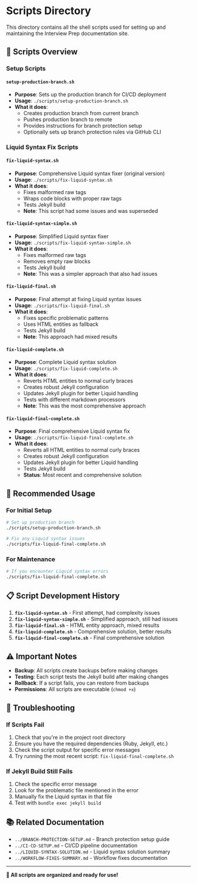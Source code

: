 # Scripts Directory

This directory contains all the shell scripts used for setting up and maintaining the Interview Prep documentation site.

## 📁 Scripts Overview

### **Setup Scripts**

#### `setup-production-branch.sh`
- **Purpose**: Sets up the production branch for CI/CD deployment
- **Usage**: `./scripts/setup-production-branch.sh`
- **What it does**:
  - Creates production branch from current branch
  - Pushes production branch to remote
  - Provides instructions for branch protection setup
  - Optionally sets up branch protection rules via GitHub CLI

### **Liquid Syntax Fix Scripts**

#### `fix-liquid-syntax.sh`
- **Purpose**: Comprehensive Liquid syntax fixer (original version)
- **Usage**: `./scripts/fix-liquid-syntax.sh`
- **What it does**:
  - Fixes malformed raw tags
  - Wraps code blocks with proper raw tags
  - Tests Jekyll build
  - **Note**: This script had some issues and was superseded

#### `fix-liquid-syntax-simple.sh`
- **Purpose**: Simplified Liquid syntax fixer
- **Usage**: `./scripts/fix-liquid-syntax-simple.sh`
- **What it does**:
  - Fixes malformed raw tags
  - Removes empty raw blocks
  - Tests Jekyll build
  - **Note**: This was a simpler approach that also had issues

#### `fix-liquid-final.sh`
- **Purpose**: Final attempt at fixing Liquid syntax issues
- **Usage**: `./scripts/fix-liquid-final.sh`
- **What it does**:
  - Fixes specific problematic patterns
  - Uses HTML entities as fallback
  - Tests Jekyll build
  - **Note**: This approach had mixed results

#### `fix-liquid-complete.sh`
- **Purpose**: Complete Liquid syntax solution
- **Usage**: `./scripts/fix-liquid-complete.sh`
- **What it does**:
  - Reverts HTML entities to normal curly braces
  - Creates robust Jekyll configuration
  - Updates Jekyll plugin for better Liquid handling
  - Tests with different markdown processors
  - **Note**: This was the most comprehensive approach

#### `fix-liquid-final-complete.sh`
- **Purpose**: Final comprehensive Liquid syntax fix
- **Usage**: `./scripts/fix-liquid-final-complete.sh`
- **What it does**:
  - Reverts all HTML entities to normal curly braces
  - Creates robust Jekyll configuration
  - Updates Jekyll plugin for better Liquid handling
  - Tests Jekyll build
  - **Status**: Most recent and comprehensive solution

## 🚀 **Recommended Usage**

### **For Initial Setup**
```bash
# Set up production branch
./scripts/setup-production-branch.sh

# Fix any Liquid syntax issues
./scripts/fix-liquid-final-complete.sh
```

### **For Maintenance**
```bash
# If you encounter Liquid syntax errors
./scripts/fix-liquid-final-complete.sh
```

## 📋 **Script Development History**

1. **`fix-liquid-syntax.sh`** - First attempt, had complexity issues
2. **`fix-liquid-syntax-simple.sh`** - Simplified approach, still had issues
3. **`fix-liquid-final.sh`** - HTML entity approach, mixed results
4. **`fix-liquid-complete.sh`** - Comprehensive solution, better results
5. **`fix-liquid-final-complete.sh`** - Final comprehensive solution

## ⚠️ **Important Notes**

- **Backup**: All scripts create backups before making changes
- **Testing**: Each script tests the Jekyll build after making changes
- **Rollback**: If a script fails, you can restore from backups
- **Permissions**: All scripts are executable (`chmod +x`)

## 🔧 **Troubleshooting**

### **If Scripts Fail**
1. Check that you're in the project root directory
2. Ensure you have the required dependencies (Ruby, Jekyll, etc.)
3. Check the script output for specific error messages
4. Try running the most recent script: `fix-liquid-final-complete.sh`

### **If Jekyll Build Still Fails**
1. Check the specific error message
2. Look for the problematic file mentioned in the error
3. Manually fix the Liquid syntax in that file
4. Test with `bundle exec jekyll build`

## 📚 **Related Documentation**

- `../BRANCH-PROTECTION-SETUP.md` - Branch protection setup guide
- `../CI-CD-SETUP.md` - CI/CD pipeline documentation
- `../LIQUID-SYNTAX-SOLUTION.md` - Liquid syntax solution summary
- `../WORKFLOW-FIXES-SUMMARY.md` - Workflow fixes documentation

---

**🎯 All scripts are organized and ready for use!**
